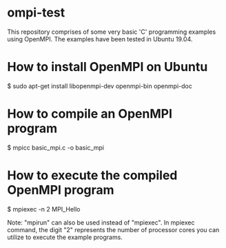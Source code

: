 # ompi-test
This repository comprises of some very basic 'C' programming examples using OpenMPI. The examples have been tested in Ubuntu 19.04.

# How to install OpenMPI on Ubuntu
$ sudo apt-get install libopenmpi-dev openmpi-bin openmpi-doc

# How to compile an OpenMPI program
$ mpicc basic_mpi.c -o basic_mpi

# How to execute the compiled OpenMPI program
$ mpiexec -n 2 MPI_Hello

Note: "mpirun" can also be used instead of "mpiexec". In mpiexec command, the digit "2" represents the number of processor cores you can utilize to execute the example programs. 
